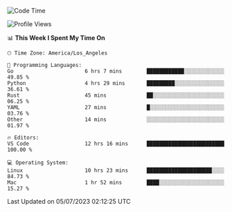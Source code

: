 <!--START_SECTION:waka-->
![Code Time](http://img.shields.io/badge/Code%20Time-461%20hrs%2030%20mins-blue)

![Profile Views](http://img.shields.io/badge/Profile%20Views-0-blue)

📊 **This Week I Spent My Time On** 

```text
🕑︎ Time Zone: America/Los_Angeles

💬 Programming Languages: 
Go                       6 hrs 7 mins        ████████████░░░░░░░░░░░░░   49.85 % 
Python                   4 hrs 29 mins       █████████░░░░░░░░░░░░░░░░   36.61 % 
Rust                     45 mins             ██░░░░░░░░░░░░░░░░░░░░░░░   06.25 % 
YAML                     27 mins             █░░░░░░░░░░░░░░░░░░░░░░░░   03.76 % 
Other                    14 mins             ░░░░░░░░░░░░░░░░░░░░░░░░░   01.97 % 

🔥 Editors: 
VS Code                  12 hrs 16 mins      █████████████████████████   100.00 % 

💻 Operating System: 
Linux                    10 hrs 23 mins      █████████████████████░░░░   84.73 % 
Mac                      1 hr 52 mins        ████░░░░░░░░░░░░░░░░░░░░░   15.27 % 
```


 Last Updated on 05/07/2023 02:12:25 UTC
<!--END_SECTION:waka-->
